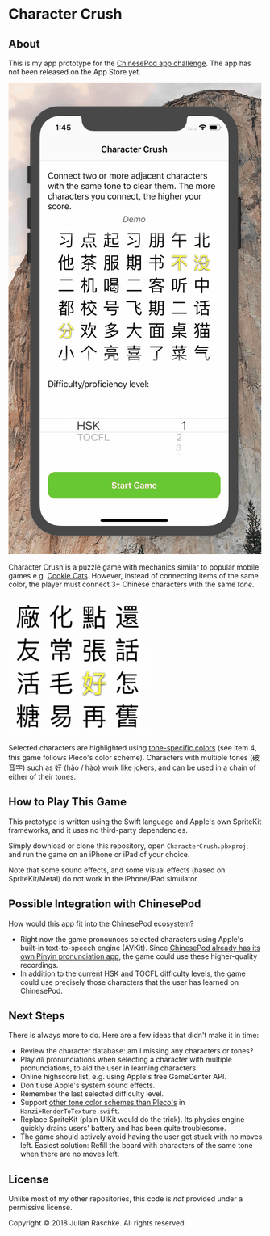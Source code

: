 # Character Crush

## About

This is my app prototype for the [ChinesePod app challenge](https://chinesepod.app).
The app has not been released on the App Store yet.

![Demo](Assets/Demo.gif)

Character Crush is a puzzle game with mechanics similar to popular mobile games e.g. [Cookie Cats](https://www.youtube.com/watch?v=iPxZIp0cbJE&t=1m10s).
However, instead of connecting items of the same color, the player must connect 3+ Chinese characters with the same *tone*.

![Connecting Tiles](Assets/Connecting.gif)

Selected characters are highlighted using [tone-specific colors](https://chinesepod.com/blog/2017/04/17/learn-chinese-tones-properly/) (see item 4, this game follows Pleco's color scheme).
Characters with multiple tones (破音字) such as 好 (hǎo / hào) work like jokers, and can be used in a chain of either of their tones.

## How to Play This Game

This prototype is written using the Swift language and Apple's own SpriteKit frameworks, and it uses no third-party dependencies.

Simply download or clone this repository, open `CharacterCrush.pbxproj`, and run the game on an iPhone or iPad of your choice.

Note that some sound effects, and some visual effects (based on SpriteKit/Metal) do not work in the iPhone/iPad simulator.

## Possible Integration with ChinesePod

How would this app fit into the ChinesePod ecosystem?

* Right now the game pronounces selected characters using Apple's built-in text-to-speech engine (AVKit).
  Since [ChinesePod already has its own Pinyin pronunciation app](https://itunes.apple.com/us/app/pinyin-by-chinesepod/id833178097?mt=8), the game could use these higher-quality recordings.
* In addition to the current HSK and TOCFL difficulty levels, the game could use precisely those characters that the user has learned on ChinesePod. 

## Next Steps

There is always more to do. Here are a few ideas that didn't make it in time:

* Review the character database: am I missing any characters or tones?
* Play *all* pronunciations when selecting a character with multiple pronunciations, to aid the user in learning characters.
* Online highscore list, e.g. using Apple's free GameCenter API.
* Don't use Apple's system sound effects.
* Remember the last selected difficulty level.
* Support [other tone color schemes than Pleco's](http://laowaichinese.net/tone-colors-and-what-pleco-did-with-them.htm) in `Hanzi+RenderToTexture.swift`.
* Replace SpriteKit (plain UIKit would do the trick).
  Its physics engine quickly drains users' battery and has been quite troublesome.
* The game should actively avoid having the user get stuck with no moves left.
  Easiest solution: Refill the board with characters of the same tone when there are no moves left.

## License

Unlike most of my other repositories, this code is *not* provided under a permissive license.

Copyright © 2018 Julian Raschke. All rights reserved.
